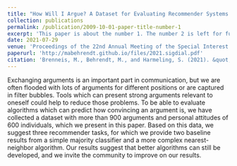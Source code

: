 ```yaml
---
title: "How Will I Argue? A Dataset for Evaluating Recommender Systems for Argumentations"
collection: publications
permalink: /publication/2009-10-01-paper-title-number-1
excerpt: 'This paper is about the number 1. The number 2 is left for future work.'
date: 2021-07-29
venue: 'Proceedings of the 22nd Annual Meeting of the Special Interest Group on Discourse and Dialogue'
paperurl: 'http://mabehrendt.github.io/files/2021.sigdial.pdf'
citation: 'Brenneis, M., Behrendt, M., and Harmeling, S. (2021). &quot;How Will I Argue? A Dataset for Evaluating Recommender Systems for Argumentations.&quot; In <i>Proceedings of the 22nd Annual Meeting of the Special Interest Group on Discourse and Dialogue<i>, pages 360–367, Singapore and Online. Association for Computational Linguistics.'
---
```


Exchanging arguments is an important part in communication, but we are often flooded with lots of arguments for different positions or are captured in filter bubbles. Tools which can present strong arguments relevant to oneself could help to reduce those problems. To be able to evaluate algorithms which can predict how convincing an argument is, we have collected a dataset with more than 900 arguments and personal attitudes of 600 individuals, which we present in this paper. Based on this data, we suggest three recommender tasks, for which we provide two baseline results from a simple majority classifier and a more complex nearest-neighbor algorithm. Our results suggest that better algorithms can still be developed, and we invite the community to improve on our results.
